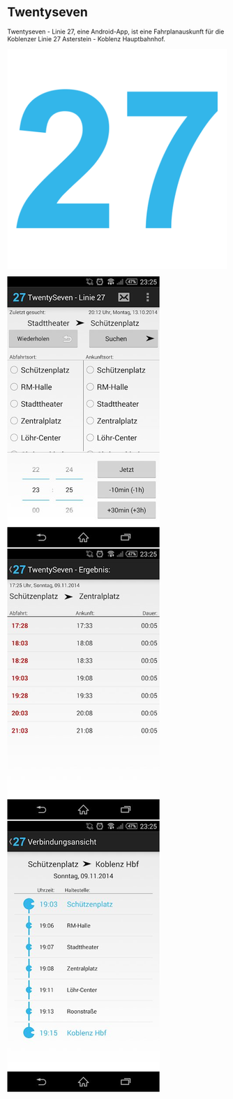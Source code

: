 # Twentyseven
Twentyseven - Linie 27, eine Android-App, ist eine Fahrplanauskunft für die Koblenzer Linie 27 Asterstein - Koblenz Hauptbahnhof.

![](https://github.com/pstiegele/twentyseven/blob/master/ic_launcher-web.png)  

![](https://github.com/pstiegele/twentyseven/blob/master/ts.jpg)
![](https://github.com/pstiegele/twentyseven/blob/master/ts2.jpg)
![](https://github.com/pstiegele/twentyseven/blob/master/ts3.jpg)

